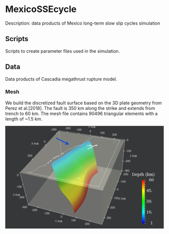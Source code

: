 # MexicoSSEcycle
Description: data products of Mexico long-term slow slip cycles simulation

## Scripts
Scripts to create parameter files used in the simulation.

## Data
Data products of Cascadia megathrust rupture model.

### Mesh

We build the discretized fault surface based on the 3D plate geometry from Perez et al.[2018]. The fault is 350 km along the strike and extends from trench to 60 km. 
The mesh file contains 90496 triangular elements with a length of ~1.5 km. 

![image](https://github.com/daisy20170101/MexicoSSEcycle/blob/main/Data/Mesh/GuerreroSlab.png)
